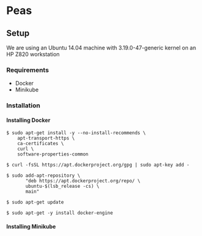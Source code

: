 # Peas
## Setup
We are using an Ubuntu 14.04 machine with 3.19.0-47-generic kernel on an HP Z820 workstation
### Requirements
- Docker
- Minikube

### Installation
#### Installing Docker
```Shell
$ sudo apt-get install -y --no-install-recommends \
    apt-transport-https \
    ca-certificates \
    curl \
    software-properties-common
```
```Shell
$ curl -fsSL https://apt.dockerproject.org/gpg | sudo apt-key add -
```
```Shell
$ sudo add-apt-repository \
       "deb https://apt.dockerproject.org/repo/ \
       ubuntu-$(lsb_release -cs) \
       main"
```
```Shell
$ sudo apt-get update
```
```Shell
$ sudo apt-get -y install docker-engine
```

#### Installing Minikube
